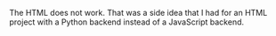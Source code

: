 The HTML does not work. That was a side idea that I had for an HTML project with a Python backend instead of a JavaScript backend. 
